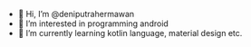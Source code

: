 - 👋 Hi, I’m @deniputrahermawan
- 👀 I’m interested in programming android
- 🌱 I’m currently learning kotlin language, material design etc.

<!---
deniputrahermawan/deniputrahermawan is a ✨ special ✨ repository because its `README.md` (this file) appears on your GitHub profile.
You can click the Preview link to take a look at your changes.
--->
